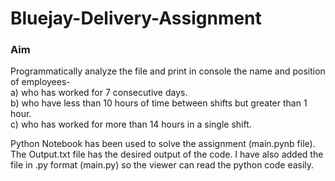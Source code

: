 # Bluejay-Delivery-Assignment
### Aim
Programmatically analyze the file and print in console the name and position of employees-  
a) who has worked for 7 consecutive days.  
b) who have less than 10 hours of time between shifts but greater than 1 hour.  
c) who has worked for more than 14 hours in a single shift.  
      
Python Notebook has been used to solve the assignment (main.pynb file).  
The Output.txt file has the desired output of the code.
I have also added the file in .py format (main.py) so the viewer can read the python code easily.
